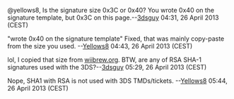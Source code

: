 @yellows8, Is the signature size 0x3C or 0x40? You wrote 0x40 on the
signature template, but 0x3C on this
page.--[3dsguy](User:3dsguy "wikilink") 04:31, 26 April 2013 (CEST)


"wrote 0x40 on the signature template" Fixed, that was mainly copy-paste
from the size you used. --[Yellows8](User:Yellows8 "wikilink") 04:43, 26
April 2013 (CEST)


lol, I copied that size from
[wiibrew.org](http://wiibrew.org/wiki/Certificate_chain). BTW, are any
of RSA SHA-1 signatures used with the
3DS?--[3dsguy](User:3dsguy "wikilink") 05:29, 26 April 2013 (CEST)


Nope, SHA1 with RSA is not used with 3DS TMDs/tickets.
--[Yellows8](User:Yellows8 "wikilink") 05:44, 26 April 2013 (CEST)